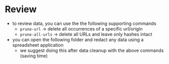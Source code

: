 # Review

- to review data, you can use the the following supporting commands
  - `prune-url` -> delete all occurrences of a specific url/origin
  - `prune-all-urls` -> delete all URLs and leave only hashes intact
- you can open the following folder and redact any data using a spreadsheet application
  - we suggest doing this after data cleanup with the above commands (saving time)
